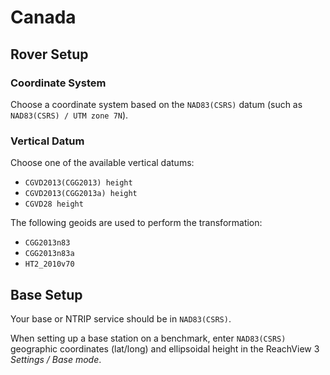 # Canada

## Rover Setup

### Coordinate System

Choose a coordinate system based on the `NAD83(CSRS)` datum (such as `NAD83(CSRS) / UTM zone 7N`).

### Vertical Datum

Choose one of the available vertical datums:

* `CGVD2013(CGG2013) height`
* `CGVD2013(CGG2013a) height`
* `CGVD28 height`

The following geoids are used to perform the transformation:

* `CGG2013n83`
* `CGG2013n83a`
* `HT2_2010v70`

## Base Setup

Your base or NTRIP service should be in `NAD83(CSRS)`.

When setting up a base station on a benchmark, enter `NAD83(CSRS)` geographic coordinates (lat/long) and ellipsoidal height in the ReachView 3 *Settings / Base mode*.
